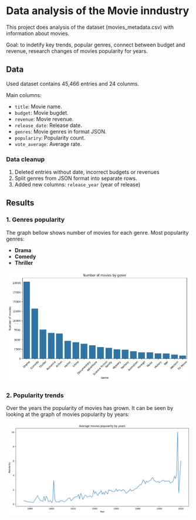 # Data analysis of the Movie inndustry

This project does analysis of the dataset (movies_metadata.csv) with information about movies.

Goal: to indetify key trends, popular genres, connect between budget and revenue, research changes of movies popularity for years.

## Data

Used dataset contains 45,466 entries and 24 colunms.

Main columns:
- `title`: Movie name.
- `budget`: Movie bugdet.
- `revenue`: Movie revenue.
- `release_date`: Release date.
- `genres`: Movie genres in format JSON.
- `populariry`: Popularity count.
- `vote_average`: Average rate.

### Data cleanup
1. Deleted entries without date, incorrect budgets or revenues
2. Split genres from JSON format into separate rows.
3. Added new columns: `release_year` (year of release)

## Results

### 1. Genres popularity
The graph bellow shows number of movies for each genre.
Most popularity genres:
- **Drama**
- **Comedy**
- **Thriller**

![Genres popularity](genres_popularity.png)

### 2. Popularity trends
Over the years the popularity of movies has grown. It can be seen by looking at the graph of movies popularity by years:

![Popularity trends](trends_popularity.png)
